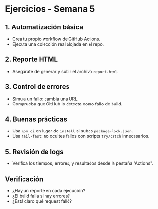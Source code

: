 # Ejercicios - Semana 5

## 1. Automatización básica
- Crea tu propio workflow de GitHub Actions.
- Ejecuta una colección real alojada en el repo.

## 2. Reporte HTML
- Asegúrate de generar y subir el archivo `report.html`.

## 3. Control de errores
- Simula un fallo: cambia una URL.
- Comprueba que GitHub lo detecta como fallo de build.

## 4. Buenas prácticas
- Usa `npm ci` en lugar de `install` si subes `package-lock.json`.
- Usa `fail-fast`: no ocultes fallos con scripts `try/catch` innecesarios.

## 5. Revisión de logs
- Verifica los tiempos, errores, y resultados desde la pestaña "Actions".

## Verificación
- ¿Hay un reporte en cada ejecución?
- ¿El build falla si hay errores?
- ¿Está claro qué request falló?
